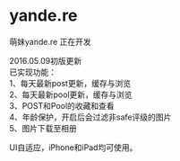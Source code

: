 # yande.re
萌妹yande.re 正在开发

2016.05.09初版更新</br>
已实现功能：</br>
  1、每天最新post更新，缓存与浏览</br>
  2、每天最新pool更新，缓存与浏览</br>
  3、POST和Pool的收藏和查看</br>
  4、年龄保护，开启后会过滤非safe评级的图片</br>
  5、图片下载至相册</br>


UI自适应，iPhone和iPad均可使用。
